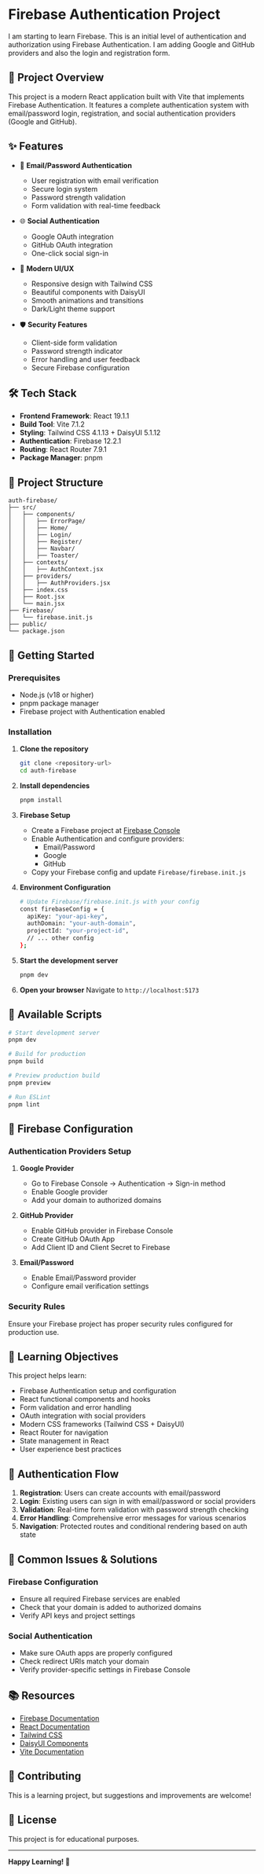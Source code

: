 # Firebase Authentication Project

I am starting to learn Firebase. This is an initial level of authentication and authorization using Firebase Authentication. I am adding Google and GitHub providers and also the login and registration form.

## 🚀 Project Overview

This project is a modern React application built with Vite that implements Firebase Authentication. It features a complete authentication system with email/password login, registration, and social authentication providers (Google and GitHub).

## ✨ Features

- 🔐 **Email/Password Authentication**
  - User registration with email verification
  - Secure login system
  - Password strength validation
  - Form validation with real-time feedback

- 🌐 **Social Authentication**
  - Google OAuth integration
  - GitHub OAuth integration
  - One-click social sign-in

- 🎨 **Modern UI/UX**
  - Responsive design with Tailwind CSS
  - Beautiful components with DaisyUI
  - Smooth animations and transitions
  - Dark/Light theme support

- 🛡️ **Security Features**
  - Client-side form validation
  - Password strength indicator
  - Error handling and user feedback
  - Secure Firebase configuration

## 🛠️ Tech Stack

- **Frontend Framework**: React 19.1.1
- **Build Tool**: Vite 7.1.2
- **Styling**: Tailwind CSS 4.1.13 + DaisyUI 5.1.12
- **Authentication**: Firebase 12.2.1
- **Routing**: React Router 7.9.1
- **Package Manager**: pnpm

## 📁 Project Structure

```
auth-firebase/
├── src/
│   ├── components/
│   │   ├── ErrorPage/
│   │   ├── Home/
│   │   ├── Login/
│   │   ├── Register/
│   │   ├── Navbar/
│   │   ├── Toaster/
│   ├── contexts/
│   │   ├── AuthContext.jsx
│   ├── providers/
│   │   ├── AuthProviders.jsx
│   ├── index.css
│   ├── Root.jsx
│   └── main.jsx
├── Firebase/
│   └── firebase.init.js
├── public/
└── package.json
```

## 🚀 Getting Started

### Prerequisites

- Node.js (v18 or higher)
- pnpm package manager
- Firebase project with Authentication enabled

### Installation

1. **Clone the repository**
   ```bash
   git clone <repository-url>
   cd auth-firebase
   ```

2. **Install dependencies**
   ```bash
   pnpm install
   ```

3. **Firebase Setup**
   - Create a Firebase project at [Firebase Console](https://console.firebase.google.com/)
   - Enable Authentication and configure providers:
     - Email/Password
     - Google
     - GitHub
   - Copy your Firebase config and update `Firebase/firebase.init.js`

4. **Environment Configuration**
   ```bash
   # Update Firebase/firebase.init.js with your config
   const firebaseConfig = {
     apiKey: "your-api-key",
     authDomain: "your-auth-domain",
     projectId: "your-project-id",
     // ... other config
   };
   ```

5. **Start the development server**
   ```bash
   pnpm dev
   ```

6. **Open your browser**
   Navigate to `http://localhost:5173`

## 📱 Available Scripts

```bash
# Start development server
pnpm dev

# Build for production
pnpm build

# Preview production build
pnpm preview

# Run ESLint
pnpm lint
```

## 🔧 Firebase Configuration

### Authentication Providers Setup

1. **Google Provider**
   - Go to Firebase Console → Authentication → Sign-in method
   - Enable Google provider
   - Add your domain to authorized domains

2. **GitHub Provider**
   - Enable GitHub provider in Firebase Console
   - Create GitHub OAuth App
   - Add Client ID and Client Secret to Firebase

3. **Email/Password**
   - Enable Email/Password provider
   - Configure email verification settings

### Security Rules

Ensure your Firebase project has proper security rules configured for production use.

## 🎯 Learning Objectives

This project helps learn:

- Firebase Authentication setup and configuration
- React functional components and hooks
- Form validation and error handling
- OAuth integration with social providers
- Modern CSS frameworks (Tailwind CSS + DaisyUI)
- React Router for navigation
- State management in React
- User experience best practices

## 🔐 Authentication Flow

1. **Registration**: Users can create accounts with email/password
2. **Login**: Existing users can sign in with email/password or social providers
3. **Validation**: Real-time form validation with password strength checking
4. **Error Handling**: Comprehensive error messages for various scenarios
5. **Navigation**: Protected routes and conditional rendering based on auth state

## 🐛 Common Issues & Solutions

### Firebase Configuration
- Ensure all required Firebase services are enabled
- Check that your domain is added to authorized domains
- Verify API keys and project settings

### Social Authentication
- Make sure OAuth apps are properly configured
- Check redirect URIs match your domain
- Verify provider-specific settings in Firebase Console

## 📚 Resources

- [Firebase Documentation](https://firebase.google.com/docs)
- [React Documentation](https://react.dev)
- [Tailwind CSS](https://tailwindcss.com)
- [DaisyUI Components](https://daisyui.com)
- [Vite Documentation](https://vitejs.dev)

## 🤝 Contributing

This is a learning project, but suggestions and improvements are welcome!

## 📄 License

This project is for educational purposes.

---

**Happy Learning! 🎉**